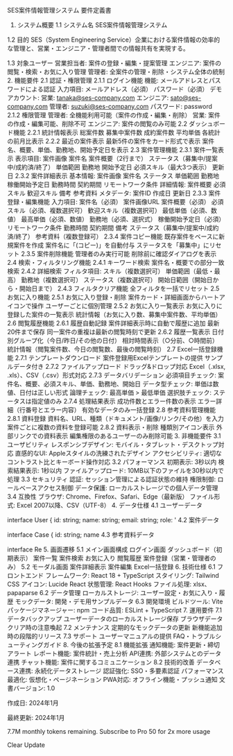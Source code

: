 SES案件情報管理システム 要件定義書
1. システム概要
1.1 システム名
SES案件情報管理システム

1.2 目的
SES（System Engineering Service）企業における案件情報の効率的な管理と、営業・エンジニア・管理者間での情報共有を実現する。

1.3 対象ユーザー
営業担当者: 案件の登録・編集・提案管理
エンジニア: 案件の閲覧・検索・お気に入り管理
管理者: 全案件の管理・削除・システム全体の統制
2. 機能要件
2.1 認証・権限管理
2.1.1 ログイン機能
機能: メールアドレスとパスワードによる認証
入力項目:
メールアドレス（必須）
パスワード（必須）
デモアカウント:
営業: tanaka@ses-company.com
エンジニア: sato@ses-company.com
管理者: suzuki@ses-company.com
パスワード: password
2.1.2 権限管理
管理者: 全機能利用可能（案件の作成・編集・削除）
営業: 案件の作成・編集可能、削除不可
エンジニア: 案件の閲覧のみ可能
2.2 ダッシュボード機能
2.2.1 統計情報表示
総案件数
募集中案件数
成約案件数
平均単価
各統計の前月比表示
2.2.2 最近の案件表示
最新5件の案件をカード形式で表示
案件名、概要、単価、勤務地、開始予定日を表示
2.3 案件管理機能
2.3.1 案件一覧表示
表示項目:
案件画像
案件名
案件概要（2行まで）
ステータス（募集中/提案中/成約済/終了）
単価範囲
勤務地
開始予定日
必須スキル（最大3つ表示）
更新日
2.3.2 案件詳細表示
基本情報:
案件画像
案件名
ステータス
単価範囲
勤務地
稼働開始予定日
勤務時間
契約期間
リモートワーク条件
詳細情報:
案件概要
必須スキル
歓迎スキル
備考
参考資料
メタデータ:
案件ID
作成日
更新日
2.3.3 案件登録・編集機能
入力項目:
案件名（必須）
案件画像URL
案件概要（必須）
必須スキル（必須、複数選択可）
歓迎スキル（複数選択可）
最低単価（必須、数値）
最高単価（必須、数値）
勤務地（必須、選択式）
稼働開始予定日（必須）
リモートワーク条件
勤務時間
契約期間
備考
ステータス（募集中/提案中/成約済/終了）
参考資料（複数登録可）
2.3.4 案件コピー機能
既存案件をベースに新規案件を作成
案件名に「(コピー)」を自動付与
ステータスを「募集中」にリセット
2.3.5 案件削除機能
管理者のみ実行可能
削除前に確認ダイアログを表示
2.4 検索・フィルタリング機能
2.4.1 キーワード検索
案件名・概要での部分一致検索
2.4.2 詳細検索
フィルタ項目:
スキル（複数選択可）
単価範囲（最低・最高）
勤務地（複数選択可）
ステータス（複数選択可）
開始日範囲（開始日から・開始日まで）
2.4.3 フィルタクリア機能
全フィルタを一括でリセット
2.5 お気に入り機能
2.5.1 お気に入り登録・削除
案件カード・詳細画面からハートアイコンで操作
ユーザーごとに個別管理
2.5.2 お気に入り一覧表示
お気に入りに登録した案件の一覧表示
統計情報（お気に入り数、募集中案件数、平均単価）
2.6 閲覧履歴機能
2.6.1 履歴自動記録
案件詳細表示時に自動で履歴に追加
最新20件まで保存
同一案件の重複は最新の閲覧時刻で更新
2.6.2 履歴一覧表示
日付別グループ化（今日/昨日/その他の日付）
相対時間表示（○分前、○時間前）
統計情報（閲覧案件数、今日の閲覧数、最後の閲覧時刻）
2.7 Excel一括登録機能
2.7.1 テンプレートダウンロード
案件登録用Excelテンプレートの提供
サンプルデータ付き
2.7.2 ファイルアップロード
ドラッグ&ドロップ対応
Excel（.xlsx, .xls）、CSV（.csv）形式対応
2.7.3 データバリデーション
必須項目チェック: 案件名、概要、必須スキル、単価、勤務地、開始日
データ型チェック: 単価は数値、日付は正しい形式
論理チェック: 最高単価 > 最低単価
選択肢チェック: ステータスは指定値のみ
2.7.4 処理結果表示
成功件数とエラー件数の表示
エラー詳細（行番号とエラー内容）
有効なデータのみ一括登録
2.8 参考資料管理機能
2.8.1 資料登録
資料名、URL、種類（ドキュメント/画像/リンク/その他）を入力
案件ごとに複数の資料を登録可能
2.8.2 資料表示・削除
種類別アイコン表示
外部リンクでの資料表示
編集権限のあるユーザーのみ削除可能
3. 非機能要件
3.1 ユーザビリティ
レスポンシブデザイン: モバイル・タブレット・デスクトップ対応
直感的なUI: Appleスタイルの洗練されたデザイン
アクセシビリティ: 適切なコントラスト比とキーボード操作対応
3.2 パフォーマンス
初期表示: 3秒以内
検索結果表示: 1秒以内
ファイルアップロード: 10MB以下のファイルを30秒以内で処理
3.3 セキュリティ
認証: セッション管理による認証状態の維持
権限制御: ロールベースアクセス制御
データ保護: ローカルストレージでの個人データ管理
3.4 互換性
ブラウザ: Chrome、Firefox、Safari、Edge（最新版）
ファイル形式: Excel 2007以降、CSV（UTF-8）
4. データ仕様
4.1 ユーザーデータ

interface User {
  id: string;
  name: string;
  email: string;
  role: '
4.2 案件データ

interface Case {
  id: string;
  name
4.3 参考資料データ

interface Re
5. 画面遷移
5.1 メイン画面構成
ログイン画面
ダッシュボード（初期表示）
案件一覧
案件検索
お気に入り
閲覧履歴
案件登録（営業・管理者のみ）
5.2 モーダル画面
案件詳細表示
案件編集
Excel一括登録
6. 技術仕様
6.1 フロントエンド
フレームワーク: React 18 + TypeScript
スタイリング: Tailwind CSS
アイコン: Lucide React
状態管理: React Hooks
ファイル処理: xlsx、papaparse
6.2 データ管理
ローカルストレージ: ユーザー設定・お気に入り・履歴
モックデータ: 開発・デモ用サンプルデータ
6.3 開発環境
ビルドツール: Vite
パッケージマネージャー: npm
コード品質: ESLint + TypeScript
7. 運用要件
7.1 データバックアップ
ユーザーデータのローカルストレージ保存
ブラウザデータクリア時の注意喚起
7.2 メンテナンス
定期的なモックデータの更新
新機能追加時の段階的リリース
7.3 サポート
ユーザーマニュアルの提供
FAQ・トラブルシューティングガイド
8. 今後の拡張予定
8.1 機能拡張
通知機能: 案件更新・締切アラート
レポート機能: 案件統計・売上分析
API連携: 外部システムとのデータ連携
チャット機能: 案件に関するコミュニケーション
8.2 技術的改善
データベース連携: 永続化データストレージ
認証強化: SSO・多要素認証
パフォーマンス最適化: 仮想化・ページネーション
PWA対応: オフライン機能・プッシュ通知
文書バージョン: 1.0

作成日: 2024年1月

最終更新: 2024年1月

7.7M monthly tokens remaining.
Subscribe to Pro 50 for 2x more usage

Clear
Update

